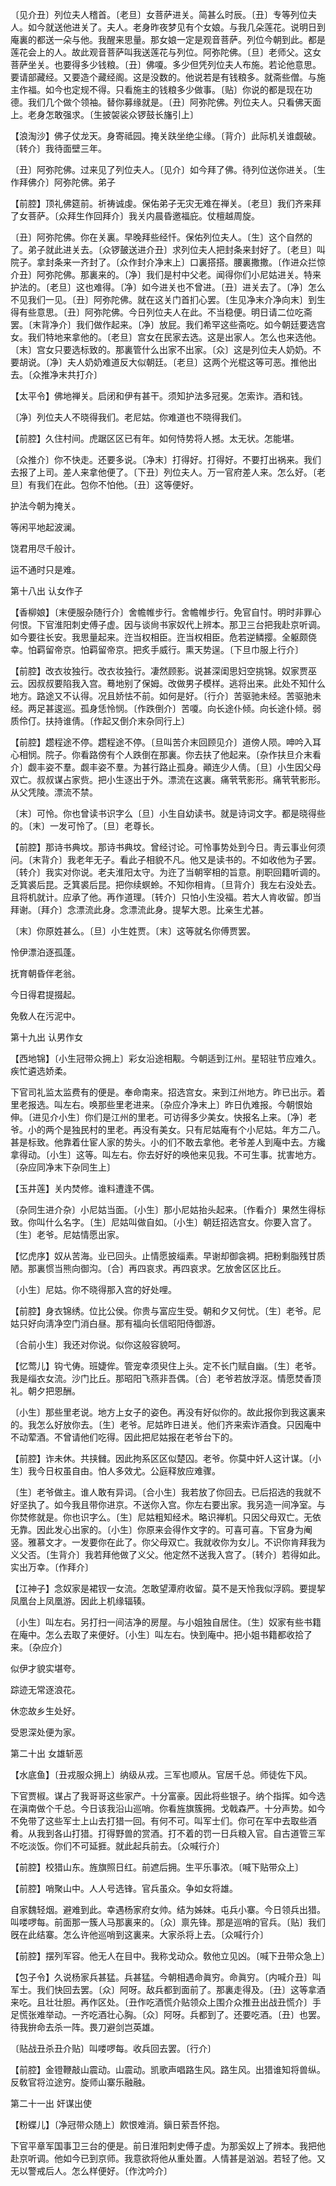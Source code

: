 <!-- { "loadSidebar": true } -->
〔见介丑〕列位夫人稽首。〔老旦〕女菩萨进关。简甚么时辰。〔丑〕专等列位夫人。如今就送他进关了。夫人。老身昨夜梦见有个女娘。与我几朵莲花。说明日到庵裏的都送一朵与他。我醒来思量。那女娘一定是观音菩萨。列位今朝到此。都是莲花会上的人。故此观音菩萨叫我送莲花与列位。阿弥陀佛。〔旦〕老师父。这女菩萨坐关。也要得多少钱粮。〔丑〕佛嗄。多少但凭列位夫人布施。若论他意思。要请部藏经。又要造个藏经阁。这是没数的。他说若是有钱粮多。就斋些僧。与施主作福。如今也定规不得。只看施主的钱粮多少做事。〔贴〕你说的都是现在功德。我们几个做个领袖。替你募缘就是。〔丑〕阿弥陀佛。列位夫人。只看佛天面上。老身怎敢强求。〔生披袈裟众锣鼓长旛引上〕 

【浪淘沙】佛子仗龙天。身寄祗园。掩关趺坐绝尘缘。〔背介〕此际机关谁觑破。〔转介〕我待面壁三年。

〔丑〕阿弥陀佛。过来见了列位夫人。〔见介〕如今拜了佛。待列位送你进关。〔生作拜佛介〕阿弥陀佛。弟子 

【前腔】顶礼佛筵前。祈祷诚虔。保佑弟子无灾无难在禅关。〔老旦〕我们齐来拜了女菩萨。〔众拜生作回拜介〕我关内晨昏邀福庇。仗檀越周旋。

〔丑〕阿弥陀佛。你在关裏。早晚拜些经忏。保佑列位夫人。〔生〕这个自然的了。弟子就此进关去。〔众锣皷送进介丑〕求列位夫人把封条来封好了。〔老旦〕叫院子。拿封条来一齐封了。〔众作封介净末上〕口裏搭搭。腰裏撒撒。〔作进众拦惊介丑〕阿弥陀佛。那裏来的。〔净〕我们是村中父老。闻得你们小尼姑进关。特来护法的。〔老旦〕这也难得。〔净〕如今进关也不曾进。〔丑〕进关去了。〔净〕怎么不见我们一见。〔丑〕阿弥陀佛。就在这关门首扪心罢。〔生见净末介净向末〕到生得有些意思。〔丑〕阿弥陀佛。今日列位夫人在此。不当稳便。明日请二位吃斋罢。〔末背净介〕我们做作起来。〔净〕放屁。我们希罕这些斋吃。如今朝廷要选宫女。我们特地来拿他的。〔老旦〕宫女在民家去选。这是出家人。怎么也来选他。〔末〕宫女只要选标致的。那裏管什么出家不出家。〔众〕这是列位夫人奶奶。不要胡说。〔净〕夫人奶奶难道反大似朝廷。〔老旦〕这两个光棍这等可恶。推他出去。〔众推净末共打介〕 

【太平令】佛地禅关。启闭和伊有甚干。须知护法多冠冕。怎索诈。酒和钱。

〔净〕列位夫人不晓得我们。老尼姑。你难道也不晓得我们。 

【前腔】久住村间。虎踞区区已有年。如何恃势将人撼。太无状。怎能堪。

〔众推介〕你不快走。还要多说。〔净末〕打得好。打得好。不要打出祸来。我们去报了上司。差人来拿他便了。〔下丑〕列位夫人。万一官府差人来。怎么好。〔老旦〕有我们在此。包你不怕他。〔丑〕这等便好。 

护法今朝为掩关。



等闲平地起波澜。

饶君用尽千般计。



运不通时只是难。 

第十八出
认女作子

【香柳娘】〔末便服杂随行介〕舍幨帷步行。舍幨帷步行。免官自忖。明时非罪心何恨。下官淮阳刺史傅子虚。因与谈尙书家奴代上辨本。那卫三台把我赴京听调。如今要往长安。我思量起来。迕当权相臣。迕当权相臣。危若逆鳞撄。全躯颇侥幸。怕羁留帝京。怕羁留帝京。把炙手威行。熏天势逞。〔下旦巾服上行介〕 

【前腔】改衣妆独行。改衣妆独行。凄然顾影。说甚深闺思妇空挑锦。奴家贾巫云。因叔叔要陷我入宫。蓦地别了保姆。改做男子模样。逃将出来。此处不知什么地方。路途又不认得。况且娇怯不前。如何是好。〔行介〕苦驱驰未经。苦驱驰未经。两足甚逡巡。孤身恁怜悯。〔作跌倒介〕苦嗄。向长途仆倾。向长途仆倾。弱质伶仃。扶持谁倩。〔作起又倒介末杂同行上〕 

【前腔】趱程途不停。趱程途不停。〔旦叫苦介末回顾见介〕道傍人陨。呻吟入耳心相悯。院子。你看路傍有个人跌倒在那裏。你去扶了他起来。〔杂作扶旦介末看介〕觑丰姿不羣。觑丰姿不羣。为甚行路止孤身。顚连少人倩。〔旦〕小生因父母双亡。叔叔谋占家赀。把小生逐出于外。漂流在这裏。痛茕茕影形。痛茕茕影形。从父凭陵。漂流不禁。

〔末〕可怜。你也曾读书识字么〔旦〕小生自幼读书。就是诗词文字。都是晓得些的。〔末〕一发可怜了。〔旦〕老尊长。 

【前腔】那诗书典坟。那诗书典坟。曾经讨论。可怜事势处到今日。靑云事业何须问。〔末背介〕我老年无子。看此子相貌不凡。他又是读书的。不如收他为子罢。〔转介〕我实对你说。老夫淮阳太守。为迕了当朝宰相的旨意。削职回籍听调的。乏箕裘后昆。乏箕裘后昆。把你续螟蛉。不知你相肯。〔旦背介〕我左右没处去。且将机就计。应承了他。再作道理。〔转介〕只怕小生没福。若大人肯收留。卽当拜谢。〔拜介〕念漂流此身。念漂流此身。提挈大恩。比亲生尤甚。

〔末〕你原姓甚么。〔旦〕小生姓贾。〔末〕这等就名你傅贾罢。 

怜伊漂泊逐孤蓬。



抚育朝昏伴老翁。

今日得君提掇起。



免敎人在污泥中。 

第十九出
认男作女

【西地锦】〔小生冠带众拥上〕彩女沿途相觏。今朝适到江州。星轺驻节应难久。疾忙遴选娇柔。

下官司礼监太监费有的便是。奉命南来。招选宫女。来到江州地方。昨已出示。着里老报选。叫左右。唤那些里老进来。〔杂应介净末上〕昨日仇难报。今朝恨始伸。〔进见介小生〕你们是江州的里老。可访得多少美女。快报名上来。〔净〕老爷。小的两个是独民村的里老。再没有美女。只有尼姑庵有个小尼姑。年方二八。甚是标致。他靠着仕宦人家的势头。小的们不敢去拿他。老爷差人到庵中去。方纔拿得动。〔小生〕这等。叫左右。你去好好的唤他来见我。不可生事。扰害地方。〔杂应同净末下杂同生上〕 

【玉井莲】关内焚修。谁料遭逢不偶。

〔杂同生进介杂〕小尼姑当面。〔小生〕那小尼姑抬头起来。〔作看介〕果然生得标致。你叫什么名字。〔生〕尼姑叫做自如。〔小生〕朝廷招选宫女。你要入宫了。〔生〕老爷。尼姑情愿出家。 

【忆虎序】奴从苦海。业已回头。止情愿披缁素。早谢却御衾裯。把粉剩脂残甘质陋。那裏惯当熊向御沟。〔合〕再四哀求。再四哀求。乞放舍区区比丘。

〔小生〕尼姑。你不晓得那入宫的好处哩。 

【前腔】身衣锦绣。位比公侯。你贵与富应生受。朝和夕又何忧。〔生〕老爷。尼姑只好向淸净空门消白昼。那有福向长信昭阳侍御游。

〔合前小生〕我还对你说。似你这般容貌呵。 

【忆莺儿】钩弋俦。班婕侔。管宠幸须臾住上头。定不长门赋自幽。〔生〕老爷。我是缁衣女流。沙门比丘。那昭阳飞燕非吾偶。〔合〕老爷若放浮沤。情愿焚香顶礼。朝夕把恩酬。

〔小生〕那些里老说。地方上女子的姿色。再没有好似你的。故此报你到我这裏来的。我怎么好放你去。〔生〕老爷。尼姑昨日进关。他们齐来索诈酒食。只因庵中不动荤酒。不曾请他们吃得。因此把尼姑报在老爷台下的。 

【前腔】诈未休。共挟雠。因此拘系区区似楚囚。老爷。你莫中奸人这计谋。〔小生〕我今日权虽自由。怕人多效尤。公庭释放应难骤。

〔生〕老爷做主。谁人敢有异词。〔合小生〕我若放了你回去。已后招选的我就不好坚执了。如今我且带你进京。不送你入宫。你左右要出家。我另造一间净室。与你焚修就是。你也识字么。〔生〕尼姑粗知经术。略识禅机。只因父母双亡。无依无靠。因此发心出家的。〔小生〕你原来会得作文字的。可喜可喜。下官身为阉竖。雅慕文才。一发要你在此了。你父母双亡。我就收你为女儿。不识你肯拜我为义父否。〔生背介〕我若拜他做了义父。他定然不送我入宫了。〔转介〕若得如此。实出万幸。〔作拜介〕 

【江神子】念奴家是裙钗一女流。怎敢望潭府收留。莫不是天怜我似浮鸥。要提挈凤凰台上凤凰游。因此上机缘辐辏。

〔小生〕叫左右。另打扫一间洁净的房屋。与小姐独自居住。〔生〕奴家有些书籍在庵中。怎么去取了来便好。〔小生〕叫左右。快到庵中。把小姐书籍都收拾了来。〔杂应介〕 

似伊才貌实堪夸。



踪迹无常逐浪花。

休恋故乡生处好。



受恩深处便为家。 

第二十出
女雄斩恶

【水底鱼】〔丑戎服众拥上〕纳级从戎。三军也顺从。官居千总。师徒佐下风。

下官贾椒。谋占了我哥哥这些家产。十分富豪。因此将些银子。纳个指挥。如今选在滇南做个千总。今日该我沿山巡哨。你看旌旗簇拥。戈戟森严。十分声势。如今不免带了这些军士上山去打猎一回。有何不可。叫军士们。你可在军中去取些酒肴。从我到各山打猎。打得野兽的赏酒。打不着的罚一日兵粮入官。自古道管三军不吃淡饭。你们不可延捱。就此起兵前去。〔众喊行介〕 

【前腔】校猎山东。旌旗照日红。前遮后拥。生平乐事浓。〔喊下贴带众上〕 

【前腔】哨聚山中。人人号选锋。官兵虽众。争如女将雄。

自家魏轻烟。避难到此。幸遇杨家府女帅。结为姊妹。屯兵小寨。今日领兵出猎。叫喽啰每。前面那一簇人马那裏来的。〔众〕禀先锋。那是巡哨的官兵。〔贴〕我们旣在此结寨。怎么许他巡哨到这裏来。大家杀将上去。〔众喊行介〕 

【前腔】摆列军容。他无人在目中。我称戈动众。敎他立见凶。〔喊下丑带众急上〕 

【包子令】久说杨家兵甚猛。兵甚猛。今朝相遇命眞穷。命眞穷。〔内喊介丑〕叫军士。我们快回去罢。〔众〕阿呀。敌兵都到面前了。那裏走得及。〔丑〕这等拿酒来吃。且壮壮胆。再作区处。〔丑作吃酒慌介贴领众上围介众推丑出战丑慌介〕手足慌张难举动。一齐吃酒壮心胸。〔众〕阿呀。兵都到了。还要吃酒。〔丑〕也罢。待我拚命去杀一阵。畏刀避剑岂英雄。

〔贴战丑杀丑介贴〕叫喽啰每。收兵回去罢。〔行介〕 

【前腔】金镫鞭敲山震动。山震动。凯歌声唱路生风。路生风。出猎谁知将兽纵。反敎官将泣途穷。旋师山寨乐融融。 

第二十一出
奸谋出使

【粉蝶儿】〔净冠带众随上〕飮恨难消。鎭日萦吾怀抱。

下官平章军国事卫三台的便是。前日淮阳刺史傅子虚。为那奚奴上了辨本。我把他赴京听调。他如今已到京师。我意欲将他从重处置。人情甚是汹汹。若轻了他。又无以警戒后人。怎么样便好。〔作沈吟介〕 

